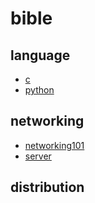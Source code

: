 # bible 

## language

- [c](https://github.com/gaoxinge/bible/tree/master/c)
- [python](https://github.com/gaoxinge/bible/tree/master/python)

## networking

- [networking101](https://github.com/gaoxinge/bible/tree/master/networking101)
- [server](https://github.com/gaoxinge/bible/tree/master/server)

## distribution